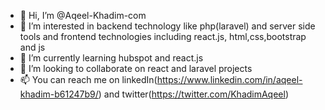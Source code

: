 - 👋 Hi, I’m @Aqeel-Khadim-com
- 👀 I’m interested in backend technology like php(laravel) and server side tools and frontend technologies including react.js, html,css,bootstrap and js 
- 🌱 I’m currently learning hubspot and react.js
- 💞️ I’m looking to collaborate on react and laravel projects
- 📫 You can reach me on linkedIn(https://www.linkedin.com/in/aqeel-khadim-b61247b9/) and twitter(https://twitter.com/KhadimAqeel)

<!---
Aqeel-Khadim-com/Aqeel-Khadim-com is a ✨ special ✨ repository because its `README.md` (this file) appears on your GitHub profile.
You can click the Preview link to take a look at your changes.
--->
